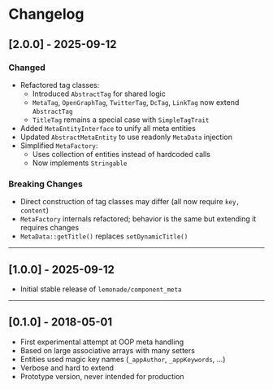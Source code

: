 # Changelog

## [2.0.0] - 2025-09-12
### Changed
- Refactored tag classes:
    - Introduced `AbstractTag` for shared logic
    - `MetaTag`, `OpenGraphTag`, `TwitterTag`, `DcTag`, `LinkTag` now extend `AbstractTag`
    - `TitleTag` remains a special case with `SimpleTagTrait`
- Added `MetaEntityInterface` to unify all meta entities
- Updated `AbstractMetaEntity` to use readonly `MetaData` injection
- Simplified `MetaFactory`:
    - Uses collection of entities instead of hardcoded calls
    - Now implements `Stringable`

### Breaking Changes
- Direct construction of tag classes may differ (all now require `key, content`)
- `MetaFactory` internals refactored; behavior is the same but extending it requires changes
- `MetaData::getTitle()` replaces `setDynamicTitle()`

---

## [1.0.0] - 2025-09-12
- Initial stable release of `lemonade/component_meta`

---

## [0.1.0] - 2018-05-01
- First experimental attempt at OOP meta handling
- Based on large associative arrays with many setters
- Entities used magic key names (`_appAuthor`, `_appKeywords`, …)
- Verbose and hard to extend
- Prototype version, never intended for production
